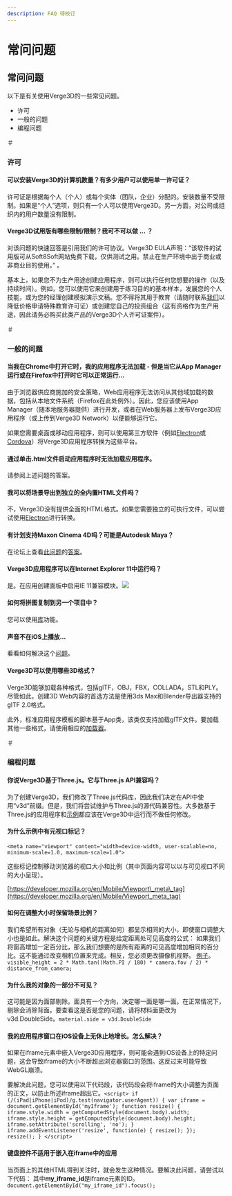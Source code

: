 ```yaml
---
description: FAQ 待校订
---
```


# 常问问题

## 常问问题

以下是有关使用Verge3D的一些常见问题。

* 许可
* 一般的问题
* 编程问题

＃

### 许可

#### 可以安装Verge3D的计算机数量？有多少用户可以使用单一许可证？

许可证是根据每个人（个人）或每个实体（团队，企业）分配的。安装数量不受限制。如果是“个人”选项，则只有一个人可以使用Verge3D。另一方面，对公司或组织内的用户数量没有限制。

#### Verge3D试用版有哪些限制/限制？我可不可以做 ... ？

对该问题的快速回答是引用我们的许可协议。Verge3D EULA声明：“该软件的试用版可从Soft8Soft网站免费下载，仅供测试之用。禁止在生产环境中出于商业或非商业目的使用。” 。

基本上，如果您不为生产用途创建应用程序，则可以执行任何您想要的操作（以及持续时间）。例如，您可以使用它来创建用于练习目的的基本样本，发展您的个人技能，或为您的经理创建模拟演示文稿。您不得将其用于教育（请随时联系[我们](https://www.soft8soft.com/contact/)以降低价格申请特殊教育许可证）或创建您自己的投资组合（这有资格作为生产用途，因此请务必购买此类产品的Verge3D个人许可证案件）。

＃

### 一般的问题

#### 当我在Chrome中打开它时，我的应用程序无法加载 - 但是当它从App Manager运行或在Firefox中打开时它可以正常运行...

由于浏览器供应商施加的安全策略，Web应用程序无法访问从其他域加载的数据，包括从本地文件系统（Firefox在此处例外）。因此，您应该使用App Manager（随本地服务器提供）进行开发，或者在Web服务器上发布Verge3D应用程序（或上传到Verge3D Network）以便能够运行它。

如果您需要桌面或移动应用程序，则可以使用第三方软件（例如[Electron](https://electronjs.org/)或[Cordova](https://cordova.apache.org/)）将Verge3D应用程序转换为这些平台。

#### 通过单击.html文件启动应用程序时无法加载应用程序。

请参阅上述问题的答案。

#### 我可以将场景导出到独立的全内置HTML文件吗？

不，Verge3D没有提供全面的HTML格式。如果您需要独立的可执行文件，可以尝试使用[Electron](https://electronjs.org/)进行转换。

#### 有计划支持Maxon Cinema 4D吗？可能是Autodesk Maya？

在论坛上查看[此问题](https://www.soft8soft.com/topic/verge3d-for-cinema4d-call-for-discussion/)的[答案](https://www.soft8soft.com/topic/verge3d-for-cinema4d-call-for-discussion/)。

#### Verge3D应用程序可以在Internet Explorer 11中运行吗？

是。在应用创建面板中启用IE 11兼容模块。![](https://www.soft8soft.com/docs/files/faq/ie11-compat-module.jpg)

#### 如何将拼图复制到另一个项目中？

您可以使用[库](https://www.soft8soft.com/docs/manual/en/introduction/Puzzles.html#Library)功能。

#### 声音不在iOS上播放...

看看如何解决这个[问题](https://www.soft8soft.com/docs/manual/en/introduction/Workflow.html#Audio_)。

#### Verge3D可以使用哪些3D格式？

Verge3D能够加载各种格式，包括glTF，OBJ，FBX，COLLADA，STL和PLY。尽管如此，创建3D Web内容的首选方法是使用3ds Max和Blender导出器支持的glTF 2.0格式。

此外，标准应用程序模板的脚本基于App类，该类仅支持加载glTF文件。要加载其他一些格式，请使用相应的[加载器](https://cdn.soft8soft.com/demo/examples/index.html?q=loader)。

＃

### 编程问题

#### 你说Verge3D基于Three.js。它与Three.js API兼容吗？

为了创建Verge3D，我们修改了Three.js代码库，因此我们决定在API中使用“v3d”前缀。但是，我们将尝试维护与Three.js的源代码兼容性。大多数基于Three.js的应用程序和[示例](https://cdn.soft8soft.com/demo/examples/index.html)都应该在Verge3D中运行而不做任何修改。

#### 为什么示例中有元视口标记？

`<meta name="viewport" content="width=device-width, user-scalable=no, minimum-scale=1.0, maximum-scale=1.0">`

这些标记控制移动浏览器的视口大小和比例（其中页面内容可以以与可见视口不同的大小呈现）。

[https://developer.mozilla.org/en/Mobile/Viewport\_meta\_tag](https://developer.mozilla.org/en/Mobile/Viewport_meta_tag)

#### 如何在调整大小时保留场景比例？

我们希望所有对象（无论与相机的距离如何）都显示相同的大小，即使窗口调整大小也是如此。解决这个问题的关键方程是给定距离处可见高度的公式： 如果我们将窗高增加一定百分比，那么我们想要的是所有距离的可见高度增加相同的百分比。这不能通过改变相机位置来完成。相反，您必须更改摄像机视野。 [例子](http://jsfiddle.net/Q4Jpu/)。`visible_height = 2 * Math.tan((Math.PI / 180) * camera.fov / 2) * distance_from_camera;`

#### 为什么我的对象的一部分不可见？

这可能是因为面部剔除。面具有一个方向，决定哪一面是哪一面。在正常情况下，剔除会消除背面。要查看这是否是您的问题，请将材料面更改为v3d.DoubleSide。`material.side = v3d.DoubleSide`

#### 我的应用程序窗口在iOS设备上无休止地增长。怎么解决？

如果在iframe元素中嵌入Verge3D应用程序，则可能会遇到iOS设备上的特定问题，这会导致iframe的大小不断超出浏览器窗口的范围。这反过来可能导致WebGL崩溃。

要解决此问题，您可以使用以下代码段，该代码段会将iframe的大小调整为页面的正文，以防止所述iframe超出它。`<script> if (/(iPad|iPhone|iPod)/g.test(navigator.userAgent)) { var iframe = document.getElementById('myIframe'); function resize() { iframe.style.width = getComputedStyle(document.body).width; iframe.style.height = getComputedStyle(document.body).height; iframe.setAttribute('scrolling', 'no'); } iframe.addEventListener('resize', function(e) { resize(); }); resize(); } </script>`

#### 键盘控件不适用于嵌入在iframe中的应用

当页面上的其他HTML得到关注时，就会发生这种情况。要解决此问题，请尝试以下代码： 其中**my\_iframe\_id**是iframe元素的ID。`document.getElementById("my_iframe_id").focus();`

